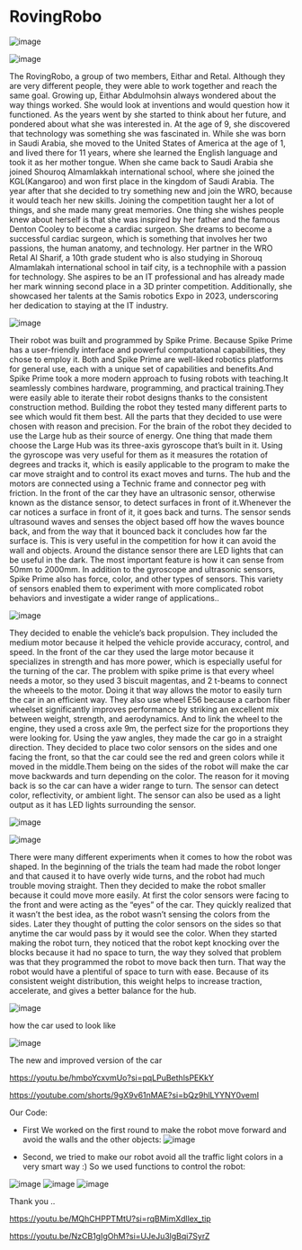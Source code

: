 # RovingRobo
![image](https://github.com/r32416hdk/RovingRobo/assets/146734724/abe0f612-7c4e-4208-bfef-4602185c0c64)

![image](https://github.com/r32416hdk/RovingRobo/assets/146734724/9304d6da-a569-4d62-b6bc-d12b02442f56)

The RovingRobo, a group of two members, Eithar and Retal. Although they are very different people, they were able to work together and reach the same goal. Growing up, Eithar Abdulmohsin always wondered about the way things worked. She would look at inventions and would question how it functioned. As the years went by she started to think about her future, and pondered about what she was interested in. At the age of 9, she discovered that technology was something she was fascinated in. While she was born in Saudi Arabia, she moved to the United States of America at the age of 1, and lived there for 11 years, where she learned the English language and took it as her mother tongue. When she came back to Saudi Arabia she joined Shouroq Almamlakkah international school, where she joined the KGL(Kangaroo) and won first place in the kingdom of Saudi Arabia. The year after that she decided to try something new and join the WRO, because it would teach her new skills. Joining the competition taught her a lot of things, and she made many great memories. One thing she wishes people knew about herself is that she was inspired by her father and the famous Denton Cooley to become a cardiac surgeon. She dreams to become a successful cardiac surgeon, which is something that involves her two passions, the human anatomy, and technology. Her partner in the WRO Retal Al Sharif, a 10th grade student who is also studying in Shorouq Almamlakah international school in taif city, is a technophile with a passion for technology. She aspires to be an IT professional and has already made her mark winning second place in a 3D printer competition. Additionally, she showcased her talents at the Samis robotics Expo in 2023, underscoring her dedication to staying at the IT industry.

![image](https://github.com/r32416hdk/RovingRobo/assets/146734724/293d0d20-ef2c-4c36-aec2-0a58b73da132)


Their robot was built and programmed by Spike Prime. Because Spike Prime has a user-friendly interface and powerful computational capabilities, they chose to employ it. Both and Spike Prime are well-liked robotics platforms for general use, each with a unique set of capabilities and benefits.And Spike Prime took a more modern approach to fusing robots with teaching.It seamlessly combines hardware, programming, and practical training.They were easily able to iterate their robot designs thanks to the consistent construction method.
Building the robot they tested many different parts to see which would fit them best. All the parts that they decided to use were chosen with reason and precision. For the brain of the robot they decided to use the Large hub as their source of energy. One thing that made them choose the Large Hub was its three-axis gyroscope that’s built in it. Using the gyroscope was very useful for them as it measures the rotation of degrees and tracks it, which is easily applicable to the program to make the car move straight and to control its exact moves and turns. The hub and the motors are connected using a Technic frame and connector peg with friction. In the front of the car they have an ultrasonic sensor, otherwise known as the distance sensor, to detect surfaces in front of it.Whenever the car notices a surface in front of it, it goes back and turns. The sensor sends ultrasound waves and senses the object based off how the waves bounce back, and from the way that it bounced back it concludes how far the surface is. This is very useful in the competition for how it can avoid the wall and objects. Around the distance sensor there are LED lights that can be useful in the dark. The most important feature is how it can sense from 50mm to 2000mm. In addition to the gyroscope and ultrasonic sensors, Spike Prime also has force, color, and other types of sensors. This variety of sensors enabled them to experiment with more complicated robot behaviors and investigate a wider range of applications..


![image](https://github.com/r32416hdk/RovingRobo/assets/146734724/28782458-7493-4e74-84dc-6b0baecf6c3f)

They decided to enable the vehicle’s back propulsion. They included the medium motor because it helped the vehicle provide accuracy, control, and speed. In the front of the car they used the large motor because it specializes in strength and has more power, which is especially useful for the turning of the car. The problem with spike prime is that every wheel needs a motor, so they used 3 biscuit magentas, and 2 t-beams to connect the wheeels to the motor. Doing it that way allows the motor to easily turn the car in an efficient way. They also use wheel E56 because a carbon fiber wheelset significantly improves performance by striking an excellent mix between weight, strength, and aerodynamics. And to link the wheel to the engine, they used a cross axle 9m, the perfect size for the proportions they were looking for. Using the yaw angles, they made the car go in a straight direction. They decided to place two color sensors on the sides and one facing the front, so that the car could see the red and green colors while it moved in the middle.Them being on the sides of the robot will make the car move backwards and turn depending on the color. The reason for it moving back is so the car can have a wider range to turn. The sensor can detect color, reflectivity, or ambient light. The sensor can also be used as a light output as it has LED lights surrounding the sensor. 

![image](https://github.com/r32416hdk/RovingRobo/assets/146734724/9f7ab462-7d22-4b6f-8892-0fd21ad61c50)

![image](https://github.com/r32416hdk/RovingRobo/assets/146734724/82239ed8-06ab-44cf-ac83-519d30a1f267)


There were many different experiments when it comes to how the robot was shaped. In the beginning of the trials the team had made the robot longer and that caused it to have overly wide turns, and the robot had much trouble moving straight. Then they decided to make the robot smaller because it could move more easily. At first the color sensors were facing to the front and were acting as the “eyes” of the car. They quickly realized that it wasn’t the best idea, as the robot wasn’t sensing the colors from the sides. Later they thought of putting the color sensors on the sides so that anytime the car would pass by it would see the color. When they started making the robot turn, they noticed that the robot kept knocking over the blocks because it had no space to turn, the way they solved that problem was that they programmed the robot to move back then turn. That way the robot would have a plentiful of space to turn with ease. Because of its consistent weight distribution, this weight helps to increase traction, accelerate, and gives a better balance for the hub.

![image](https://github.com/r32416hdk/RovingRobo/assets/146734724/7dc02566-e4b7-42cc-936c-7ee5d42ea1c2)


how the car used to look like 

![image](https://github.com/r32416hdk/RovingRobo/assets/146734724/7ac702d0-6ef8-4d5b-8496-7fb3032a0358)

The new and improved version of the car

https://youtu.be/hmboYcxvmUo?si=pqLPuBethlsPEKkY

https://youtube.com/shorts/9gX9v61nMAE?si=bQz9hlLYYNY0vemI

Our Code: 
- First We worked on the first round to make the robot move forward and avoid the walls and the other objects: 
![image](https://github.com/r32416hdk/RovingRobo/assets/146734724/e5e2b220-a187-491e-a8eb-5998a23bc9ac)


- Second, we tried to make our robot avoid all the traffic light colors in a very smart way :) So we used functions to control the robot:


![image](https://github.com/r32416hdk/RovingRobo/assets/146734724/b6a9857c-2d08-4e6d-9ea5-2a31dabd5171)
![image](https://github.com/r32416hdk/RovingRobo/assets/146734724/ee30aee6-9747-44b7-ba04-3c97cb25dd1c)
![image](https://github.com/r32416hdk/RovingRobo/assets/146734724/84b3f867-89bf-4918-852e-a0786b836998)

Thank you .. 







https://youtu.be/MQhCHPPTMtU?si=rqBMimXdllex_tip

https://youtu.be/NzCB1gIgOhM?si=UJeJu3lgBqi7SyrZ


